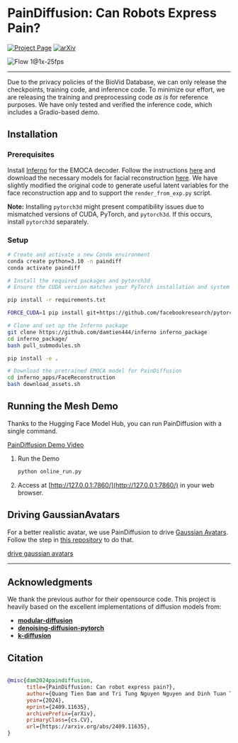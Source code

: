 # PainDiffusion: Can Robots Express Pain?

[![Project Page](https://img.shields.io/badge/Project%20Page-blue?logo=github&labelColor=black&link=https%3A%2F%damtien444.github.io%2Fpaindf)](https://damtien444.github.io/paindf/) [![arXiv](https://img.shields.io/badge/arXiv-2409.11635-B31B1B)](https://arxiv.org/pdf/2409.11635)

![Flow 1@1x-25fps](https://github.com/user-attachments/assets/41bf9e82-d544-4ee2-b9e5-bfcf2f7abbe8)

---

Due to the privacy policies of the BioVid Database, we can only release the checkpoints, training code, and inference code. To minimize our effort, we are releasing the training and preprocessing code *as is* for reference purposes. We have only tested and verified the inference code, which includes a Gradio-based demo.

## Installation

### Prerequisites
Install [Inferno](https://github.com/radekd91/inferno) for the EMOCA decoder. Follow the instructions [here](https://github.com/damtien444/inferno?tab=readme-ov-file#installation) and download the necessary models for facial reconstruction [here](https://github.com/damtien444/inferno?tab=readme-ov-file#installation). We have slightly modified the original code to generate useful latent variables for the face reconstruction app and to support the `render_from_exp.py` script.

**Note:**  Installing `pytorch3d` might present compatibility issues due to mismatched versions of CUDA, PyTorch, and `pytorch3d`. If this occurs, install `pytorch3d` separately.

### Setup

```bash
# Create and activate a new Conda environment
conda create python=3.10 -n paindiff 
conda activate paindiff

# Install the required packages and pytorch3d
# Ensure the CUDA version matches your PyTorch installation and system configuration: https://pytorch.org/get-started/locally/

pip install -r requirements.txt

FORCE_CUDA=1 pip install git+https://github.com/facebookresearch/pytorch3d.git@stable

# Clone and set up the Inferno package
git clone https://github.com/damtien444/inferno inferno_package
cd inferno_package/
bash pull_submodules.sh

pip install -e .

# Download the pretrained EMOCA model for PainDiffusion
cd inferno_apps/FaceReconstruction
bash download_assets.sh
```


## Running the Mesh Demo

Thanks to the Hugging Face Model Hub, you can run PainDiffusion with a single command.

[PainDiffusion Demo Video](static/gradio_demo.webm)

1. Run the Demo
   ```bash
   python online_run.py
   ```

2. Access at [http://127.0.0.1:7860/](http://127.0.0.1:7860/) in your web browser.

## Driving GaussianAvatars

For a better realistic avatar, we use PainDiffusion to drive [Gaussian Avatars](https://github.com/ShenhanQian/GaussianAvatars/tree/669ee0e428e6dbfa552c63d75df53234c42cfbbd). Follow the step in [this repository](https://github.com/ais-lab/gaussiansp-paindiffusion) to do that.

[drive gaussian avatars](static/drive_gaussianavatars.webm)

---

## Acknowledgments

We thank the previous author for their opensource code. This project is heavily based on the excellent implementations of diffusion models from:  
- [**modular-diffusion**](https://github.com/myscience/modular-diffusion)  
- [**denoising-diffusion-pytorch**](https://github.com/lucidrains/denoising-diffusion-pytorch)  
- [**k-diffusion**](https://github.com/crowsonkb/k-diffusion)  


## Citation

```bibtex

@misc{dam2024paindiffusion,
      title={PainDiffusion: Can robot express pain?}, 
      author={Quang Tien Dam and Tri Tung Nguyen Nguyen and Dinh Tuan Tran and Joo-Ho Lee},
      year={2024},
      eprint={2409.11635},
      archivePrefix={arXiv},
      primaryClass={cs.CV},
      url={https://arxiv.org/abs/2409.11635}, 
}

```